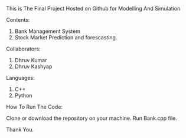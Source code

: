 This is The Final Project Hosted on Github for Modelling And Simulation

Contents:

1. Bank Management System
2. Stock Market Prediction and forescasting.

Collaborators:

1. Dhruv Kumar
2. Dhruv Kashyap

Languages:

1. C++
2. Python

How To Run The Code:

Clone or download the repository on your machine. 
Run Bank.cpp file.

Thank You.
